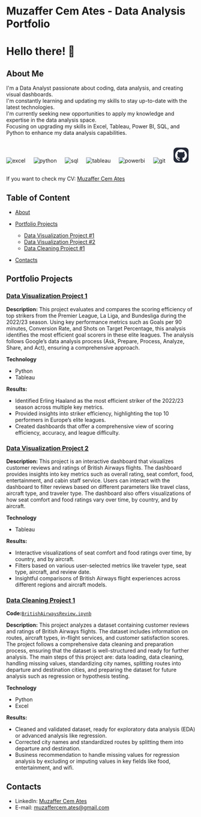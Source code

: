# Muzaffer Cem Ates - Data Analysis Portfolio

<div id="header" align="left">
  <h1>Hello there! 👋</h1>
</div>
<div id="bio" align="left">
  <h2>About Me</h2>
  <p>
    I'm a Data Analyst passionate about coding, data analysis, and creating visual dashboards. <br>
    I'm constantly learning and updating my skills to stay up-to-date with the latest technologies. <br>
    I'm currently seeking new opportunities to apply my knowledge and expertise in the data analysis space. <br>
    Focusing on upgrading my skills in Excel, Tableau, Power BI, SQL, and Python to enhance my data analysis capabilities.   
  </p>
</div>
<br>
<div align="left">
  <img alt="excel" width="40px" style="padding-right:10px;" src="https://github.com/sempostma/office365-icons/blob/master/png/256/excel.png"/>&nbsp;&nbsp;
  <img alt="python" width="40px" style="padding-right:10px;" src="https://user-images.githubusercontent.com/25181517/183423507-c056a6f9-1ba8-4312-a350-19bcbc5a8697.png" />&nbsp;&nbsp;
  <img alt="sql" width="40px" style="padding-right:10px;" src="https://skillicons.dev/icons?i=mysql"/>&nbsp;&nbsp;
  <img alt="tableau" width="40px" style="padding-right:10px;" src="https://surveymonkey-assets.s3.amazonaws.com/papiasset/apps/logos/2e989404-aed0-41ea-9198-ddc1c76d7a4a"  />&nbsp;&nbsp;
  <img alt="powerbi" width="30px" style="padding-right:10px;" src="https://github.com/microsoft/PowerBI-Icons/blob/main/PNG/Power-BI.png"/>&nbsp;&nbsp;
  <img alt="git" width="40px" style="padding-right:10px;" src="https://user-images.githubusercontent.com/25181517/192108372-f71d70ac-7ae6-4c0d-8395-51d8870c2ef0.png" />&nbsp;&nbsp;
  <img alt="github" width="40px" style="padding-right:10px;" src="https://github.com/tandpfun/skill-icons/blob/main/icons/Github-Dark.svg"  />
</div>
<br>

If you want to check my CV: [Muzaffer Cem Ates](https://github.com/MuzafferCemAtes/DataAnalystPortfolio/blob/main/MuzafferCemAtesCV.pdf)

## Table of Content
- [About](#about)
- [Portfolio Projects](#portfolio-projects)
  + [Data Visualization Project #1](#data-visualization-project-1)
  + [Data Visualization Project #2](#data-visualization-project-2)
  + [Data Cleaning Project #1](#data-cleaning-project-1)
 

- [Contacts](#contacts)
## Portfolio Projects

### [Data Visualization Project 1](https://github.com/MuzafferCemAtes/DataAnalystPortfolio/tree/main/Identifying%20the%20most%20Efficient%20Striker%20of%202022-23%20season)

**Description:** This project evaluates and compares the scoring efficiency of top strikers from the Premier League, La Liga, and Bundesliga during the 2022/23 season. Using key performance metrics such as Goals per 90 minutes, Conversion Rate, and Shots on Target Percentage, this analysis identifies the most efficient goal scorers in these elite leagues. The analysis follows Google’s data analysis process (Ask, Prepare, Process, Analyze, Share, and Act), ensuring a comprehensive approach.

**Technology**
* Python
* Tableau

**Results:**
* Identified Erling Haaland as the most efficient striker of the 2022/23 season across multiple key metrics.
* Provided insights into striker efficiency, highlighting the top 10 performers in Europe’s elite leagues.
* Created dashboards that offer a comprehensive view of scoring efficiency, accuracy, and league difficulty.

### [Data Visualization Project 2](https://github.com/MuzafferCemAtes/DataAnalystPortfolio/tree/main/Tableau%20Project%201)

**Description:** This project is an interactive dashboard that visualizes customer reviews and ratings of British Airways flights. The dashboard provides insights into key metrics such as overall rating, seat comfort, food, entertainment, and cabin staff service. Users can interact with the dashboard to filter reviews based on different parameters like travel class, aircraft type, and traveler type. The dashboard also offers visualizations of how seat comfort and food ratings vary over time, by country, and by aircraft.

**Technology**
* Tableau

**Results:**
* Interactive visualizations of seat comfort and food ratings over time, by country, and by aircraft.
* Filters based on various user-selected metrics like traveler type, seat type, aircraft, and review date.
* Insightful comparisons of British Airways flight experiences across different regions and aircraft models.

### [Data Cleaning Project 1](https://github.com/MuzafferCemAtes/DataAnalystPortfolio/tree/main/DataCleaningProject1)
**Code:**[`BritishAirwaysReview.ipynb`](https://github.com/MuzafferCemAtes/DataAnalystPortfolio/blob/main/DataCleaningProject1/BritishAirwaysReview.ipynb)

**Description:** This project analyzes a dataset containing customer reviews and ratings of British Airways flights. The dataset includes information on routes, aircraft types, in-flight services, and customer satisfaction scores. The project follows a comprehensive data cleaning and preparation process, ensuring that the dataset is well-structured and ready for further analysis. The main steps of this project are: data loading, data cleaning, handling missing values, standardizing city names, splitting routes into departure and destination cities, and preparing the dataset for future analysis such as regression or hypothesis testing.

**Technology**
* Python
* Excel

**Results:**
* Cleaned and validated dataset, ready for exploratory data analysis (EDA) or advanced analysis like regression.
* Corrected city names and standardized routes by splitting them into departure and destination.
* Business recommendation to handle missing values for regression analysis by excluding or imputing values in key fields like food, entertainment, and wifi.

## Contacts
- LinkedIn: [Muzaffer Cem Ates](https://www.linkedin.com/in/muzaffer-cem-ates-6243992a4/)
- E-mail: muzaffercem.ates@gmail.com
